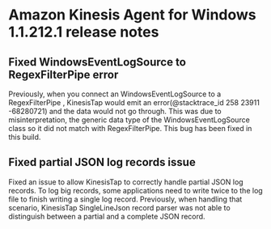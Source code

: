 # Amazon Kinesis Agent for Windows 1.1.212.1 release notes

## Fixed WindowsEventLogSource to RegexFilterPipe error

Previously, when you connect an WindowsEventLogSource to a RegexFilterPipe , KinesisTap would emit an error(@stacktrace_id 258 23911 -68280721) and the data would not go through. This was due to misinterpretation, the generic data type of the WindowsEventLogSource class so it did not match with RegexFilterPipe. This bug has been fixed in this build.



## Fixed partial JSON log records issue

Fixed an issue to allow KinesisTap to correctly handle partial JSON log records. To log big records, some applications need to write twice to the log file to finish writing a single log record. Previously, when handling that scenario, KinesisTap SingleLineJson record parser was not able to distinguish between a partial and a complete JSON record.


[firehose-pricing]: https://aws.amazon.com/kinesis/data-firehose/pricing/
[msdn-encoding]: https://docs.microsoft.com/en-us/dotnet/api/system.text.encoding?view=netframework-4.8&viewFallbackFrom=netframework-4.7.2.
[msdn-regex-options]: https://docs.microsoft.com/en-us/dotnet/api/system.text.regularexpressions.regexoptions?view=netframework-4.7.2
[ssm-on-prem]: https://docs.aws.amazon.com/systems-manager/latest/userguide/systems-manager-managedinstances.html
